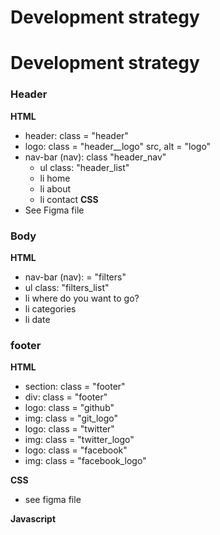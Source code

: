 # Development strategy

# Development strategy

### Header

**HTML**

- header: class = "header"
- logo: class = "header\_\_logo" src, alt = "logo"
- nav-bar (nav): class "header_nav"
  - ul class: "header_list"
  - li home
  - li about
  - li contact
    **CSS**
- See Figma file

### Body

**HTML**
- nav-bar (nav): = "filters"
- ul class: "filters_list"
- li where do you want to go?
- li categories
- li date


### footer

**HTML**

- section: class = "footer"
- div: class = "footer"
- logo: class = "github"
- img: class = "git_logo"
- logo: class = "twitter"
- img: class = "twitter_logo"
- logo: class = "facebook"
- img: class = "facebook_logo"

**CSS**

- see figma file

**Javascript**
